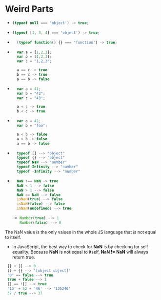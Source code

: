 # Weird Parts

- ```javascript
  (typeof null === 'object') -> true;
  ```

- ```javascript
  (typeof [1, 3, 4] === 'object') -> true;
  ```

- ```javascript
    (typeof function() {} === 'function') -> true;
  ```

- ```javascript
    var a = [1,2,3];
    var b = [1,2,3];
    var c = "1,2,3";

    a == c -> true
    b == c -> true
    a == b -> false
  ```

- ```javascript
    var a = 41;
    var b = "42";
    var c = "43";

    a < c -> true
    b < c -> true
  ```

- ```javascript
    var a = 42;
    var b = "foo";

    a < b -> false
    a > b -> false
    a == b -> false
  ```

- ```javascript
    typeof [] --> "object"
    typeof {} --> "object"
    typeof NaN --> "number"
    typeof Infinity --> "number"
    typeof -Infinity --> "number"
  ```

- ```javascript
    NaN !== NaN -> true
    NaN < 1 --> false
    NaN > 1 --> false
    NaN == NaN --> false
    isNaN(true) --> false
    isNaN(false) --> false
    isNaN(undefined) --> true
  ```

  - ```javascript
    Number(true) --> 1
    Number(false) --> 0
    ```

The NaN value is the only values in the whole JS language that is not equal to itself.

- In JavaScript, the best way to check for **NaN** is by checking for self-equality. Because **NaN** is not equal to itself, **NaN != NaN** will always return true.

```javascript
 {} + [] --> 0
 [] + {} --> '[object object]'
 "0" == false --> true
 true + false --> 1
 [] == ![] --> true
 '13' + 52 + '46' --> '135246'
 37 / true --> 37
```
